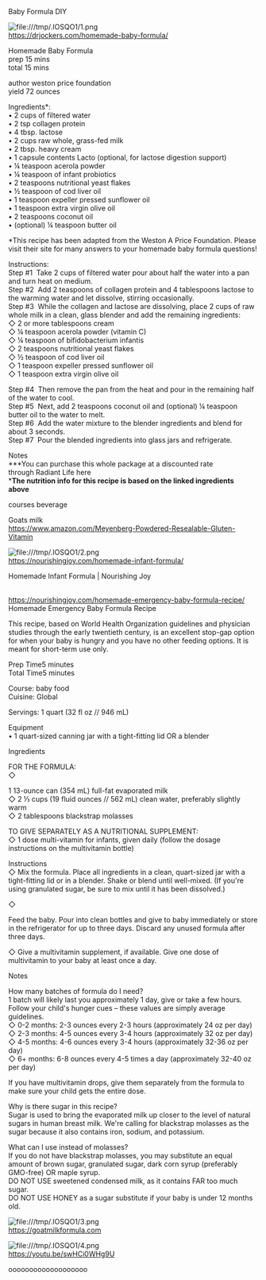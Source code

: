Baby Formula DIY  
  
  
  
  
![file:///tmp/.IOSQO1/1.png](file:///tmp/.IOSQO1/1.png)  
https://drjockers.com/homemade-baby-formula/  
  
  
Homemade Baby Formula  
prep 15 mins  
total 15 mins  
  
author weston price foundation  
yield 72 ounces  
  
Ingredients*:  
• 2 cups of filtered water  
• 2 tsp collagen protein  
• 4 tbsp. lactose  
• 2 cups raw whole, grass-fed milk  
• 2 tbsp. heavy cream  
• 1 capsule contents Lacto (optional, for lactose digestion support)  
• ¼ teaspoon acerola powder  
• ¼ teaspoon of infant probiotics  
• 2 teaspoons nutritional yeast flakes  
• ½ teaspoon of cod liver oil  
• 1 teaspoon expeller pressed sunflower oil  
• 1 teaspoon extra virgin olive oil  
• 2 teaspoons coconut oil  
• (optional) ¼ teaspoon butter oil  
  
*This recipe has been adapted from the Weston A Price Foundation. Please visit their site for many answers to your homemade baby formula questions!  
  
Instructions:  
Step #1  Take 2 cups of filtered water pour about half the water into a pan and turn heat on medium.  
Step #2  Add 2 teaspoons of collagen protein and 4 tablespoons lactose to the warming water and let dissolve, stirring occasionally.  
Step #3  While the collagen and lactose are dissolving, place 2 cups of raw whole milk in a clean, glass blender and add the remaining ingredients:  
◇ 2 or more tablespoons cream  
◇ ¼ teaspoon acerola powder (vitamin C)  
◇ ¼ teaspoon of bifidobacterium infantis  
◇ 2 teaspoons nutritional yeast flakes  
◇ ½ teaspoon of cod liver oil  
◇ 1 teaspoon expeller pressed sunflower oil  
◇ 1 teaspoon extra virgin olive oil  
  
Step #4  Then remove the pan from the heat and pour in the remaining half of the water to cool.  
Step #5  Next, add 2 teaspoons coconut oil and (optional) ¼ teaspoon butter oil to the water to melt.  
Step #6  Add the water mixture to the blender ingredients and blend for about 3 seconds.  
Step #7  Pour the blended ingredients into glass jars and refrigerate.  
  
  
Notes  
***You can purchase this whole package at a discounted rate through Radiant Life here  
***The nutrition info for this recipe is based on the linked ingredients above**    
  
  
courses beverage  
  
  
  
  
  
Goats milk  
https://www.amazon.com/Meyenberg-Powdered-Resealable-Gluten-Vitamin  
  
  
  
![file:///tmp/.IOSQO1/2.png](file:///tmp/.IOSQO1/2.png)  
https://nourishingjoy.com/homemade-infant-formula/  
  
Homemade Infant Formula | Nourishing Joy  
   
  
  
https://nourishingjoy.com/homemade-emergency-baby-formula-recipe/  
Homemade Emergency Baby Formula Recipe  
  
This recipe, based on World Health Organization guidelines and physician studies through the early twentieth century, is an excellent stop-gap option for when your baby is hungry and you have no other feeding options. It is meant for short-term use only.  
  
Prep Time5 minutes  
Total Time5 minutes  
  
  
Course: baby food  
Cuisine: Global  
  
Servings: 1 quart (32 fl oz // 946 mL)  
  
Equipment  
• 1 quart-sized canning jar with a tight-fitting lid OR a blender  
  
  
Ingredients  
  
FOR THE FORMULA:  
◇  
  
1 13-ounce can (354 mL) full-fat evaporated milk  
◇ 2 ⅓ cups (19 fluid ounces // 562 mL) clean water, preferably slightly warm  
◇ 2 tablespoons blackstrap molasses  
  
  
  
TO GIVE SEPARATELY AS A NUTRITIONAL SUPPLEMENT:  
◇ 1 dose multi-vitamin for infants, given daily (follow the dosage instructions on the multivitamin bottle)  
  
  
  
  
Instructions  
◇ Mix the formula. Place all ingredients in a clean, quart-sized jar with a tight-fitting lid or in a blender. Shake or blend until well-mixed. (If you're using granulated sugar, be sure to mix until it has been dissolved.)  
  
◇  
  
Feed the baby. Pour into clean bottles and give to baby immediately or store in the refrigerator for up to three days. Discard any unused formula after three days.  
  
◇ Give a multivitamin supplement, if available. Give one dose of multivitamin to your baby at least once a day.  
  
  
  
  
  
Notes  
  
How many batches of formula do I need?  
1 batch will likely last you approximately 1 day, give or take a few hours.  
Follow your child's hunger cues – these values are simply average guidelines.  
◇ 0-2 months: 2-3 ounces every 2-3 hours (approximately 24 oz per day)  
◇ 2-3 months: 4-5 ounces every 3-4 hours (approximately 32 oz per day)  
◇ 4-5 months: 4-6 ounces every 3-4 hours (approximately 32-36 oz per day)  
◇ 6+ months: 6-8 ounces every 4-5 times a day (approximately 32-40 oz per day)  
  
If you have multivitamin drops, give them separately from the formula to make sure your child gets the entire dose.  
  
Why is there sugar in this recipe?  
Sugar is used to bring the evaporated milk up closer to the level of natural sugars in human breast milk. We're calling for blackstrap molasses as the sugar because it also contains iron, sodium, and potassium.  
  
What can I use instead of molasses?  
If you do not have blackstrap molasses, you may substitute an equal amount of brown sugar, granulated sugar, dark corn syrup (preferably GMO-free) OR maple syrup.  
DO NOT USE sweetened condensed milk, as it contains FAR too much sugar.  
DO NOT USE HONEY as a sugar substitute if your baby is under 12 months old.  
  
  
  
  
  
![file:///tmp/.IOSQO1/3.png](file:///tmp/.IOSQO1/3.png)  
https://goatmilkformula.com  
  
  
  
  
![file:///tmp/.IOSQO1/4.png](file:///tmp/.IOSQO1/4.png)  
https://youtu.be/swHCi0WHg9U  
  
  
  
  
  
  
  
  
  
  
  
  
  
  
  
  
  
  
  
  
  
  
  
  
  
  
  
  
ooooooooooooooooooo